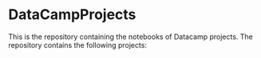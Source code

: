 # DataCampProjects
This is the repository containing the notebooks of Datacamp projects.
The repository contains the following projects: 
